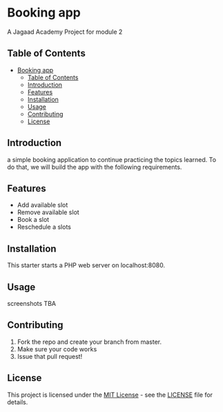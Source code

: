 
# Booking app 


A Jagaad Academy Project  for module 2

## Table of Contents

- [Booking app](#booking-app)
  - [Table of Contents](#table-of-contents)
  - [Introduction](#introduction)
  - [Features](#features)
  - [Installation](#installation)
  - [Usage](#usage)
  - [Contributing](#contributing)
  - [License](#license)

## Introduction

a simple booking application to continue practicing the topics learned. To do that, we will build the app with the following requirements.



## Features


* Add available slot
* Remove available slot
* Book a slot
* Reschedule a slots
  

## Installation

This starter starts a PHP web server on localhost:8080.
## Usage

screenshots TBA


## Contributing
1. Fork the repo and create your branch from master.
2. Make sure your code works
3. Issue that pull request!

## License

This project is licensed under the [MIT License](https://opensource.org/licenses/MIT) - see the [LICENSE](LICENSE) file for details.




